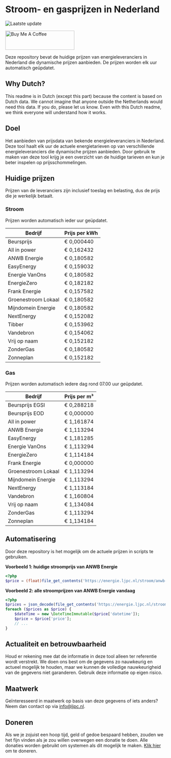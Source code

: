 # Stroom- en gasprijzen in Nederland

![Laatste update](https://img.shields.io/badge/laatste%20update-2024--05--16%2013%3A00%20CET-brightgreen)

<a href="https://www.buymeacoffee.com/Lars-" target="_blank"><img src="https://cdn.buymeacoffee.com/buttons/v2/default-orange.png" alt="Buy Me A Coffee" height="60" style="height: 60px !important;width: 217px !important;" ></a>

Deze repository bevat de huidige prijzen van energieleveranciers in Nederland die dynamische prijzen aanbieden. De prijzen worden elk uur automatisch geüpdatet.

## Why Dutch?

This readme is in Dutch (except this part) because the content is based on Dutch data. We cannot imagine that anyone outside the Netherlands would need this data. If you do, please let us know. Even with this Dutch readme, we think
everyone will understand how it works.

## Doel

Het aanbieden van prijsdata van bekende energieleveranciers in Nederland. Deze tool haalt elk uur de actuele energietarieven op van verschillende energieleveranciers die dynamische prijzen aanbieden. Door gebruik te maken van deze tool
krijg je een overzicht van de huidige tarieven en kun je beter inspelen op prijsschommelingen.

## Huidige prijzen

Prijzen van de leveranciers zijn inclusief toeslag en belasting, dus de prijs die je werkelijk betaalt.

### Stroom

Prijzen worden automatisch ieder uur geüpdatet.

 Bedrijf | Prijs per kWh 
---------|---------------
Beursprijs | € 0,000440
All in power | € 0,162432
ANWB Energie | € 0,180582
EasyEnergy | € 0,159032
Energie VanOns | € 0,180582
EnergieZero | € 0,182182
Frank Energie | € 0,157582
Groenestroom Lokaal | € 0,180582
Mijndomein Energie | € 0,180582
NextEnergy | € 0,152082
Tibber | € 0,153962
Vandebron | € 0,154062
Vrij op naam | € 0,152182
ZonderGas | € 0,180582
Zonneplan | € 0,152182


### Gas

Prijzen worden automatisch iedere dag rond 07.00 uur geüpdatet.

 Bedrijf | Prijs per m³ 
---------|--------------
Beursprijs EGSI | € 0,288218
Beursprijs EOD | € 0,000000
All in power | € 1,161874
ANWB Energie | € 1,113294
EasyEnergy | € 1,181285
Energie VanOns | € 1,113294
EnergieZero | € 1,114184
Frank Energie | € 0,000000
Groenestroom Lokaal | € 1,113294
Mijndomein Energie | € 1,113294
NextEnergy | € 1,113184
Vandebron | € 1,160804
Vrij op naam | € 1,134084
ZonderGas | € 1,113294
Zonneplan | € 1,134184


## Automatisering

Door deze repository is het mogelijk om de actuele prijzen in scripts te gebruiken.

**Voorbeeld 1: huidige stroomprijs van ANWB Energie**

```php
<?php
$price = (float)file_get_contents('https://energie.ljpc.nl/stroom/anwb-energie-nu.txt');

```

**Voorbeeld 2: alle stroomprijzen van ANWB Energie vandaag**

```php
<?php
$prices = json_decode(file_get_contents('https://energie.ljpc.nl/stroom/all-in-power-vandaag.json'),true);
foreach ($prices as $price) {
    $dateTime = new \DateTimeImmutable($price['datetime']);
    $price = $price['price'];
    // ...
}
```

## Actualiteit en betrouwbaarheid

Houd er rekening mee dat de informatie in deze tool alleen ter referentie wordt verstrekt. We doen ons best om de gegevens zo nauwkeurig en actueel mogelijk te houden, maar we kunnen de volledige nauwkeurigheid van de gegevens niet
garanderen. Gebruik deze informatie op eigen risico.

## Maatwerk

Geïnteresseerd in maatwerk op basis van deze gegevens of iets anders? Neem dan contact op
via [info@ljpc.nl](mailto:info@ljpc.nl?subject=Energie%20prijzen).

## Doneren

Als we je zojuist een hoop tijd, geld of gedoe bespaard hebben, zouden we het fijn vinden als je zou willen overwegen een
donatie te doen. Alle donaties worden gebruikt om systemen als dit mogelijk te
maken. [Klik hier](https://www.buymeacoffee.com/Lars-) om te doneren.

